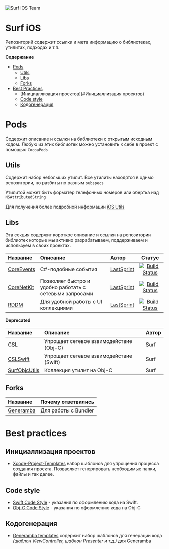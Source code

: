 
![Surf iOS Team](https://raw.githubusercontent.com/surfstudio/iOS_Dev/master/img/surf_logo.png)
# Surf iOS

Репозиторий содержит ссылки и мета информацию о библиотеках, утилитах, подходах и т.п.

**Содержание**

- [Pods](#pods)
  - [Utils](#utils)
  - [Libs](#libs)
  - [Forks](#forks)
- [Best Practices](#best-practices)
  - [Инициаллизация проектов](#Инициаллизация проектов)
  - [Code style](#code-style)
  - [Кодогенерация](#кодогенерация)
 
# Pods

Содержит описание и ссылки на библиотеки с открытым исходным кодом. 
Любую из этих библиотек можно установить к себе в проект с помощью `CocoaPods`

## Utils

Содержит набор небольших утилит. 
Все утилиты находятся в однмо репозитории, но разбиты по разным `subspecs`

Утилитой может быть форматер телефонных номеров или обертка над `NSAttributedString`

Для получения более подробной информации [iOS Utils](https://github.com/surfstudio/iOS-Utils)

## Libs

Эта секция содержит короткое описание и ссылки на репозитории библиотек которые мы активно разрабатываем, поддерживаем и используем в своих проектах. 

| Название | Описание | Автор | Статус |
| :--- | :--- | :--- | :---: |
| [CoreEvents](https://github.com/surfstudio/CoreEvents) | C#-подобные события | [LastSprint](https://github.com/LastSprint) | [![Build Status](https://travis-ci.org/surfstudio/CoreNetKit.svg?branch=master)](https://travis-ci.org/surfstudio/CoreEvents)
| [CoreNetKit](https://github.com/surfstudio/CoreNetKit) | Позволяет быстро и удобно работать с сетевыми запросами | [LastSprint](https://github.com/LastSprint) | [![Build Status](https://travis-ci.org/surfstudio/CoreNetKit.svg?branch=master)](https://travis-ci.org/surfstudio/CoreNetKit)
| [RDDM](https://github.com/surfstudio/ReactiveDataDisplayManager) | Для удобной работы с UI коллекциями | [LastSprint](https://github.com/LastSprint) | [![Build Status](https://travis-ci.org/surfstudio/ReactiveDataDisplayManager.svg?branch=master&style=flat)](https://travis-ci.org/surfstudio/ReactiveDataDisplayManager)

**Deprecated**

| Название | Описание | Автор |
| :--- | :--- | :--- |
| [CSL](https://bitbucket.org/surfstudio/cslswift/src/master/) | Упрощает сетевое взаимодействие (Obj-C) | Surf
| [CSLSwift](https://bitbucket.org/surfstudio/cacheableservicelayer/src) | Упрощает сетевое взаимодействие (Swift) | Surf 
| [SurfObjcUtils](https://bitbucket.org/surfstudio/surfobjcutils/src/master/) | Коллекция утилит на Obj-C | Surf 

## Forks
| Название | Почему ответвились |
| :--- | :---- |
| [Generamba](github.com/surfstudio/Generamba) | Для работы с Bundler

# Best practices

## Инициаллизация проектов
- [Xcode-Project-Templates](https://github.com/surfstudio/Xcode-Project-Templates) набор шаблонов для упрощения процесса создания проекта. Позваоляет генерировать необходимые папки, файлы и так далее.

## Code style
- [Swift Code Style](https://github.com/surfstudio/SwiftCodestyle) - указания по оформлению кода на Swift.
- [Obj-C Code Style](https://github.com/surfstudio/objective-c-style-guide) - указания по оформлению кода на Obj-C

## Кодогенерация
- [Generamba templates](https://github.com/surfstudio/generamba-templates) содержит набор шаблонов для генерации кода _(шаблон ViewController, шаблон Presenter и т.д.)_ для Generamba

